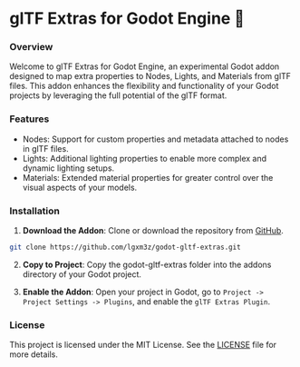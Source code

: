 # glTF Extras for Godot Engine 🤖

### Overview

Welcome to glTF Extras for Godot Engine, an experimental Godot addon designed to map extra properties to Nodes, Lights, and Materials from glTF files. This addon enhances the flexibility and functionality of your Godot projects by leveraging the full potential of the glTF format.

### Features
- Nodes: Support for custom properties and metadata attached to nodes in glTF files.
- Lights: Additional lighting properties to enable more complex and dynamic lighting setups.
- Materials: Extended material properties for greater control over the visual aspects of your models.

### Installation
1) **Download the Addon**: Clone or download the repository from [GitHub](https://github.com/lgxm3z/godot-gltf-extras).
```bash
git clone https://github.com/lgxm3z/godot-gltf-extras.git
```

2) **Copy to Project**: Copy the godot-gltf-extras folder into the addons directory of your Godot project.

3) **Enable the Addon**: Open your project in Godot, go to `Project -> Project Settings -> Plugins`, and enable the `glTF Extras Plugin`.

### License
This project is licensed under the MIT License. See the [LICENSE](/LICENSE) file for more details.
